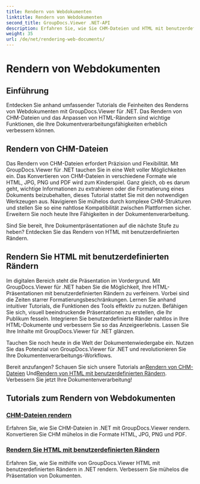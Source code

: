 ```yaml
---
title: Rendern von Webdokumenten
linktitle: Rendern von Webdokumenten
second_title: GroupDocs.Viewer .NET-API
description: Erfahren Sie, wie Sie CHM-Dateien und HTML mit benutzerdefinierten Rändern in .NET mithilfe von GroupDocs.Viewer rendern. Konvertieren Sie CHM nahtlos in die Formate HTML, JPG, PNG und PDF.
weight: 35
url: /de/net/rendering-web-documents/
---
```


# Rendern von Webdokumenten

## Einführung

Entdecken Sie anhand umfassender Tutorials die Feinheiten des Renderns von Webdokumenten mit GroupDocs.Viewer für .NET. Das Rendern von CHM-Dateien und das Anpassen von HTML-Rändern sind wichtige Funktionen, die Ihre Dokumentverarbeitungsfähigkeiten erheblich verbessern können.

## Rendern von CHM-Dateien

Das Rendern von CHM-Dateien erfordert Präzision und Flexibilität. Mit GroupDocs.Viewer für .NET tauchen Sie in eine Welt voller Möglichkeiten ein. Das Konvertieren von CHM-Dateien in verschiedene Formate wie HTML, JPG, PNG und PDF wird zum Kinderspiel. Ganz gleich, ob es darum geht, wichtige Informationen zu extrahieren oder die Formatierung eines Dokuments beizubehalten, dieses Tutorial stattet Sie mit den notwendigen Werkzeugen aus. Navigieren Sie mühelos durch komplexe CHM-Strukturen und stellen Sie so eine nahtlose Kompatibilität zwischen Plattformen sicher. Erweitern Sie noch heute Ihre Fähigkeiten in der Dokumentenverarbeitung.

Sind Sie bereit, Ihre Dokumentpräsentationen auf die nächste Stufe zu heben? Entdecken Sie das Rendern von HTML mit benutzerdefinierten Rändern.

## Rendern Sie HTML mit benutzerdefinierten Rändern

Im digitalen Bereich steht die Präsentation im Vordergrund. Mit GroupDocs.Viewer für .NET haben Sie die Möglichkeit, Ihre HTML-Präsentationen mit benutzerdefinierten Rändern zu verfeinern. Vorbei sind die Zeiten starrer Formatierungsbeschränkungen. Lernen Sie anhand intuitiver Tutorials, die Funktionen des Tools effektiv zu nutzen. Befähigen Sie sich, visuell beeindruckende Präsentationen zu erstellen, die Ihr Publikum fesseln. Integrieren Sie benutzerdefinierte Ränder nahtlos in Ihre HTML-Dokumente und verbessern Sie so das Anzeigeerlebnis. Lassen Sie Ihre Inhalte mit GroupDocs.Viewer für .NET glänzen.

Tauchen Sie noch heute in die Welt der Dokumentenwiedergabe ein. Nutzen Sie das Potenzial von GroupDocs.Viewer für .NET und revolutionieren Sie Ihre Dokumentenverarbeitungs-Workflows.

 Bereit anzufangen? Schauen Sie sich unsere Tutorials an[Rendern von CHM-Dateien](./render-chm/) Und[Rendern von HTML mit benutzerdefinierten Rändern](./render-html-margins/). Verbessern Sie jetzt Ihre Dokumentenverarbeitung!
## Tutorials zum Rendern von Webdokumenten
### [CHM-Dateien rendern](./render-chm/)
Erfahren Sie, wie Sie CHM-Dateien in .NET mit GroupDocs.Viewer rendern. Konvertieren Sie CHM mühelos in die Formate HTML, JPG, PNG und PDF.
### [Rendern Sie HTML mit benutzerdefinierten Rändern](./render-html-margins/)
Erfahren Sie, wie Sie mithilfe von GroupDocs.Viewer HTML mit benutzerdefinierten Rändern in .NET rendern. Verbessern Sie mühelos die Präsentation von Dokumenten.
